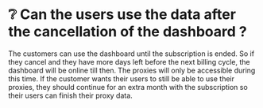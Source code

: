 # ❔ Can the users use the data after the cancellation of the dashboard ?

The customers can use the dashboard until the subscription is ended. So if they cancel and they have more days left before the next billing cycle, the dashboard will be online till then. The proxies will only be accessible during this time. If the customer wants their users to still be able to use their proxies, they should continue for an extra month with the subscription so their users can finish their proxy data.
